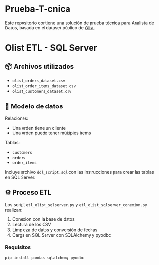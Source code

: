 # Prueba-T-cnica
Este repositorio contiene una solución de prueba técnica para Analista de Datos, basada en el dataset público de [Olist](https://www.kaggle.com/datasets/olistbr/brazilian-ecommerce).
# Olist ETL - SQL Server

## 📦 Archivos utilizados

- `olist_orders_dataset.csv`
- `olist_order_items_dataset.csv`
- `olist_customers_dataset.csv`

## 🧱 Modelo de datos

Relaciones:
- Una orden tiene un cliente
- Una orden puede tener múltiples ítems

Tablas:
- `customers`
- `orders`
- `order_items`

Incluye archivo `ddl_script.sql` con las instrucciones para crear las tablas en SQL Server.

## ⚙️ Proceso ETL

Los script `etl_olist_sqlserver.py` y `etl_olist_sqlserver_conexion.py` realizan:
1. Conexion con la base de datos 
2. Lectura de los CSV
3. Limpieza de datos y conversión de fechas
4. Carga en SQL Server con SQLAlchemy y pyodbc

### Requisitos

```bash
pip install pandas sqlalchemy pyodbc
